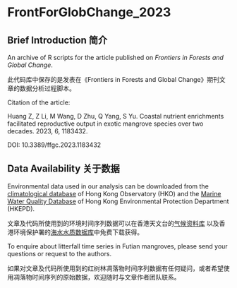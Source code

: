 # FrontForGlobChange_2023

## Brief Introduction 简介
An archive of R scripts for the article published on *Frontiers in Forests and Global Change*. 

此代码库中保存的是发表在《Frontiers in Forests and Global Change》期刊文章的数据分析过程脚本。

Citation of the article:

Huang Z, Z Li, M Wang, D Zhu, Q Yang, S Yu.
Coastal nutrient enrichments facilitated reproductive output in exotic mangrove species over two decades.
2023, 6, 1183432.

DOI: 10.3389/ffgc.2023.1183432

## Data Availability 关于数据

Environmental data used in our analysis can be downloaded from the [climatological database](https://www.hko.gov.hk/en/cis/climat.htm) of Hong Kong Observatory (HKO)
and the [Marine Water Quality Database](https://cd.epic.epd.gov.hk/EPICRIVER/marine/?lang=en) of Hong Kong Environmental Protection Department (HKEPD).

文章及代码所使用到的环境时间序列数据可以在香港天文台的[气候资料库](https://www.hko.gov.hk/sc/cis/climat.htm)
以及香港环境保护署的[海水水质数据库](https://cd.epic.epd.gov.hk/EPICRIVER/marine/?lang=zh_cn)中免费下载获得。

To enquire about litterfall time series in Futian mangroves, please send your questions or request to the authors. 

如果对文章及代码所使用到的红树林凋落物时间序列数据有任何疑问，或者希望使用凋落物时间序列的原始数据，欢迎随时与文章作者团队联系。
